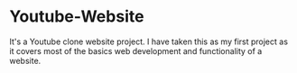 # Youtube-Website

 It's a Youtube clone website project. I have taken this as my first project as it covers most of the basics web development and functionality of a website.
